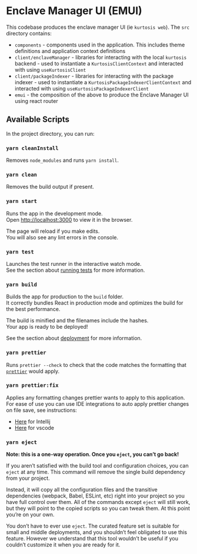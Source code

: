 # Enclave Manager UI (EMUI)

This codebase produces the enclave manager UI (ie `kurtosis web`). The `src` directory contains:

- `components` - components used in the application. This includes theme definitions and application context definitions
- `client/enclaveManager` - libraries for interacting with the local `kurtosis` backend - used to instantiate a `KurtosisClientContext` and interacted with using `useKurtosisClient`
- `client/packageIndexer` - libraries for interacting with the package indexer - used to instantiate a `KurtosisPackageIndexerClientContext` and interacted with using `useKurtosisPackageIndexerClient`
- `emui` - the composition of the above to produce the Enclave Manager UI using react router

## Available Scripts

In the project directory, you can run:

### `yarn cleanInstall`

Removes `node_modules` and runs `yarn install`.

### `yarn clean`

Removes the build output if present.

### `yarn start`

Runs the app in the development mode.\
Open [http://localhost:3000](http://localhost:3000) to view it in the browser.

The page will reload if you make edits.\
You will also see any lint errors in the console.

### `yarn test`

Launches the test runner in the interactive watch mode.\
See the section about [running tests](https://facebook.github.io/create-react-app/docs/running-tests) for more information.

### `yarn build`

Builds the app for production to the `build` folder.\
It correctly bundles React in production mode and optimizes the build for the best performance.

The build is minified and the filenames include the hashes.\
Your app is ready to be deployed!

See the section about [deployment](https://facebook.github.io/create-react-app/docs/deployment) for more information.

### `yarn prettier`

Runs `prettier --check` to check that the code matches the formatting that [`prettier`](https://prettier.io/) would apply.

### `yarn prettier:fix`

Applies any formatting changes prettier wants to apply to this application. For ease of use you can use IDE integrations
to auto apply prettier changes on file save, see instructions:

* [Here](https://plugins.jetbrains.com/plugin/10456-prettier) for Intellij
* [Here](https://marketplace.visualstudio.com/items?itemName=esbenp.prettier-vscode) for vscode

### `yarn eject`

**Note: this is a one-way operation. Once you `eject`, you can’t go back!**

If you aren’t satisfied with the build tool and configuration choices, you can `eject` at any time. This command will remove the single build dependency from your project.

Instead, it will copy all the configuration files and the transitive dependencies (webpack, Babel, ESLint, etc) right into your project so you have full control over them. All of the commands except `eject` will still work, but they will point to the copied scripts so you can tweak them. At this point you’re on your own.

You don’t have to ever use `eject`. The curated feature set is suitable for small and middle deployments, and you shouldn’t feel obligated to use this feature. However we understand that this tool wouldn’t be useful if you couldn’t customize it when you are ready for it.
